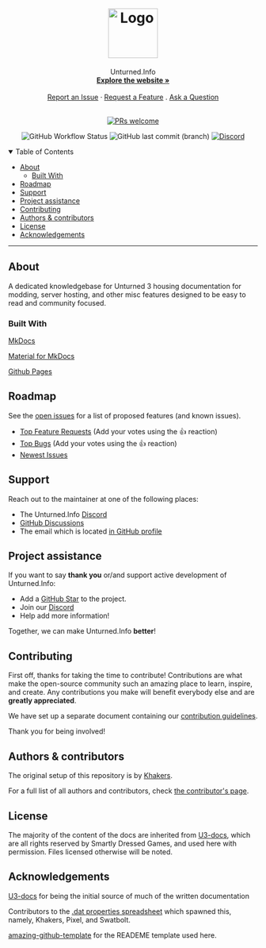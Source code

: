 <h1 align="center">
  <a href="https://github.com/unturned-info/unturned-3-knowledgebase">
    <img src="docs/img/Unturned_Info_Logo.svg" alt="Logo" width="100" height="100">
  </a>
</h1>

<div align="center">
  Unturned.Info
  <br />
  <a href="https://unturned.info"><strong>Explore the website »</strong></a>
  <br />
  <br />
  <a href="https://github.com/unturned-info/unturned-3-knowledgebase/issues/new?assignees=&labels=bug&template=01_BUG_REPORT.md&title=bug%3A+">Report an Issue</a>
  ·
  <a href="https://github.com/unturned-info/unturned-3-knowledgebase/issues/new?assignees=&labels=enhancement&template=02_FEATURE_REQUEST.md&title=feat%3A+">Request a Feature</a>
  .
  <a href="https://github.com/unturned-info/unturned-3-knowledgebase/discussions/new?assignees=&labels=question&template=04_SUPPORT_QUESTION.md&title=support%3A+">Ask a Question</a>
</div>

<div align="center">
<br />


[![PRs welcome](https://img.shields.io/badge/PRs-welcome-ff69b4.svg?style=flat-square)](https://github.com/unturned-info/unturned-3-knowledgebase/issues?q=is%3Aissue+is%3Aopen+label%3A%22help+wanted%22)

![GitHub Workflow Status](https://img.shields.io/github/workflow/status/unturned-info/unturned-3-knowledgebase/Deploy%20MKDocs?label=MKDocs%20Deployment&style=flat-square)
![GitHub last commit (branch)](https://img.shields.io/github/last-commit/unturned-info/unturned-3-knowledgebase/gh-pages?style=flat-square)
[![Discord](https://img.shields.io/discord/767122504053030952?style=flat-square)](https://discord.gg/PgJCPh6)

</div>

<details open="open">
<summary>Table of Contents</summary>

- [About](#about)
  - [Built With](#built-with)
- [Roadmap](#roadmap)
- [Support](#support)
- [Project assistance](#project-assistance)
- [Contributing](#contributing)
- [Authors & contributors](#authors--contributors)
- [License](#license)
- [Acknowledgements](#acknowledgements)

</details>

---

## About

A dedicated knowledgebase for Unturned 3 housing documentation for modding, server hosting, and other misc features designed to be easy to read and community focused.

### Built With

[MkDocs](https://github.com/mkdocs/mkdocs)

[Material for MkDocs](https://github.com/squidfunk/mkdocs-material)

[Github Pages](https://pages.github.com/)

## Roadmap

See the [open issues](https://github.com/unturned-info/unturned-3-knowledgebase/issues) for a list of proposed features (and known issues).

- [Top Feature Requests](https://github.com/unturned-info/unturned-3-knowledgebase/issues?q=label%3Aenhancement+is%3Aopen+sort%3Areactions) (Add your votes using the 👍 reaction)
- [Top Bugs](https://github.com/unturned-info/unturned-3-knowledgebase/issues?q=is%3Aissue+is%3Aopen+label%3Abug+sort%3Areactions) (Add your votes using the 👍 reaction)
- [Newest Issues](https://github.com/unturned-info/unturned-3-knowledgebase/issues?q=is%3Aopen+is%3Aissue+label%3Abug)

## Support

Reach out to the maintainer at one of the following places:

- The Unturned.Info [Discord](https://discord.gg/PgJCPh6)
- [GitHub Discussions](https://github.com/unturned-info/unturned-3-knowledgebase/discussions/new)
- The email which is located [in GitHub profile](https://github.com/unturned-info)

## Project assistance

If you want to say **thank you** or/and support active development of Unturned.Info:

- Add a [GitHub Star](https://github.com/unturned-info/unturned-3-knowledgebase) to the project.
- Join our [Discord](https://discord.gg/PgJCPh6)
- Help add more information!

Together, we can make Unturned.Info **better**!

## Contributing

First off, thanks for taking the time to contribute! Contributions are what make the open-source community such an amazing place to learn, inspire, and create. Any contributions you make will benefit everybody else and are **greatly appreciated**.

We have set up a separate document containing our [contribution guidelines](contributing.md).

Thank you for being involved!

## Authors & contributors

The original setup of this repository is by [Khakers](https://github.com/khakers).

For a full list of all authors and contributors, check [the contributor's page](https://github.com/unturned-info/unturned-3-knowledgebase/contributors).

## License

The majority of the content of the docs are inherited from [U3-docs](https://github.com/SmartlyDressedGames/U3-Docs), which are all rights reserved by Smartly Dressed Games, and used here with permission. Files licensed otherwise will be noted.

<!-- See [LICENSE](LICENSE) for more information. -->

## Acknowledgements

[U3-docs](https://github.com/SmartlyDressedGames/U3-Docs) for being the initial source of much of the written documentation

Contributors to the [.dat properties spreadsheet](https://docs.google.com/spreadsheets/d/1yiINuS8ZdGRkHNmONy7f4mwHDcWRqZsnV13OYgYi9eY/edit?usp=sharing) which spawned this, namely, Khakers, Pixel, and Swatbolt.

[amazing-github-template](https://github.com/dec0dOS/amazing-github-template) for the READEME template used here.
